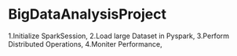 # BigDataAnalysisProject
1.Initialize SparkSession,
2.Load large Dataset in Pyspark,
3.Perform Distributed Operations,
4.Moniter Performance,
